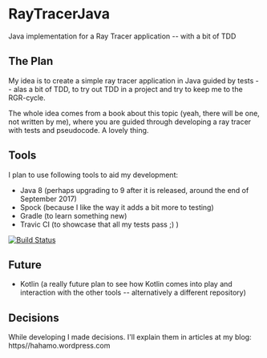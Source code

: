 # RayTracerJava
Java implementation for a Ray Tracer application -- with a bit of TDD

## The Plan

My idea is to create a simple ray tracer application in Java guided by tests -- alas a bit of TDD, to try out TDD in a project and try to keep me to the RGR-cycle.

The whole idea comes from a book about this topic (yeah, there will be one, not written by me), where you are guided through developing a ray tracer with tests and pseudocode. A lovely thing.

## Tools
I plan to use following tools to aid my development:

* Java 8 (perhaps upgrading to 9 after it is released, around the end of September 2017)
* Spock (because I like the way it adds a bit more to testing)
* Gradle (to learn something new)
* Travic CI (to showcase that all my tests pass ;) )

[![Build Status](https://travis-ci.org/ghajba/RayTracerJava.svg?branch=master)](https://travis-ci.org/ghajba/RayTracerJava)

## Future

* Kotlin (a really future plan to see how Kotlin comes into play and interaction with the other tools -- alternatively a different repository)

## Decisions

While developing I made decisions. I'll explain them in articles at my blog: https//hahamo.wordpress.com
